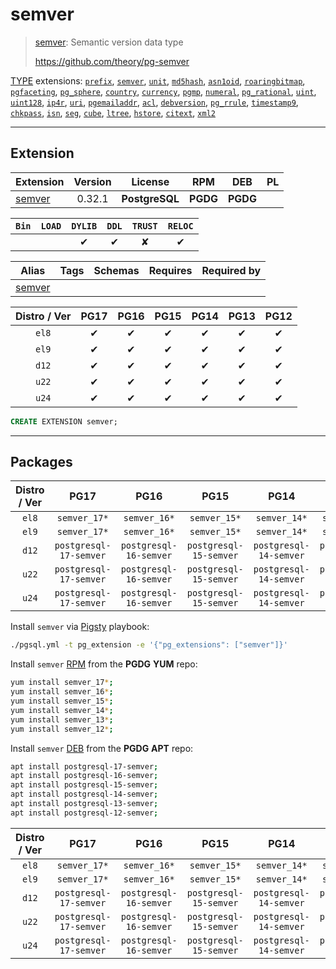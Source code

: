# semver


> [semver](https://github.com/theory/pg-semver): Semantic version data type
>
> https://github.com/theory/pg-semver





[TYPE](/type) extensions: [`prefix`](/prefix), [`semver`](/semver), [`unit`](/unit), [`md5hash`](/md5hash), [`asn1oid`](/asn1oid), [`roaringbitmap`](/roaringbitmap), [`pgfaceting`](/pgfaceting), [`pg_sphere`](/pg_sphere), [`country`](/country), [`currency`](/currency), [`pgmp`](/pgmp), [`numeral`](/numeral), [`pg_rational`](/pg_rational), [`uint`](/uint), [`uint128`](/uint128), [`ip4r`](/ip4r), [`uri`](/uri), [`pgemailaddr`](/pgemailaddr), [`acl`](/acl), [`debversion`](/debversion), [`pg_rrule`](/pg_rrule), [`timestamp9`](/timestamp9), [`chkpass`](/chkpass), [`isn`](/isn), [`seg`](/seg), [`cube`](/cube), [`ltree`](/ltree), [`hstore`](/hstore), [`citext`](/citext), [`xml2`](/xml2)


-------
## Extension


| Extension | Version | License | RPM | DEB | PL |
|-----------|:-------:|:-------:|:---:|:---:|:--:|
| [semver](https://github.com/theory/pg-semver) | 0.32.1 | **<span class="tcblue">PostgreSQL</span>** | **<span class="tccyan">PGDG</span>** | **<span class="tccyan">PGDG</span>** |  |



| `Bin` | `LOAD` | `DYLIB` | `DDL` | `TRUST` | `RELOC` |
|:-----:|:------:|:-------:|:-----:|:-------:|:-------:|
|  |  | <span class="tcblue">✔</span> | <span class="tcblue">✔</span> | <span class="tcwarn">✘</span> | <span class="tcblue">✔</span> |



| Alias | Tags | Schemas | Requires | Required by |
|-------|------|---------|----------|-------------|
| [semver](/semver) |  |  |  |  |



| Distro / Ver | PG17 | PG16 | PG15 | PG14 | PG13 | PG12 |
|:------------:|:----:|:----:|:----:|:----:|:----:|:----:|
| `el8` | <span class="tcblue">✔</span> | <span class="tcblue">✔</span> | <span class="tcblue">✔</span> | <span class="tcblue">✔</span> | <span class="tcblue">✔</span> | <span class="tcblue">✔</span> |
| `el9` | <span class="tcblue">✔</span> | <span class="tcblue">✔</span> | <span class="tcblue">✔</span> | <span class="tcblue">✔</span> | <span class="tcblue">✔</span> | <span class="tcblue">✔</span> |
| `d12` | <span class="tcblue">✔</span> | <span class="tcblue">✔</span> | <span class="tcblue">✔</span> | <span class="tcblue">✔</span> | <span class="tcblue">✔</span> | <span class="tcblue">✔</span> |
| `u22` | <span class="tcblue">✔</span> | <span class="tcblue">✔</span> | <span class="tcblue">✔</span> | <span class="tcblue">✔</span> | <span class="tcblue">✔</span> | <span class="tcblue">✔</span> |
| `u24` | <span class="tcblue">✔</span> | <span class="tcblue">✔</span> | <span class="tcblue">✔</span> | <span class="tcblue">✔</span> | <span class="tcblue">✔</span> | <span class="tcblue">✔</span> |





```sql
CREATE EXTENSION semver;
```

-----------


## Packages


| Distro / Ver | PG17 | PG16 | PG15 | PG14 | PG13 | PG12 |
|:------------:|:----:|:----:|:----:|:----:|:----:|:----:|
| `el8` | `semver_17*` | `semver_16*` | `semver_15*` | `semver_14*` | `semver_13*` | `semver_12*` |
| `el9` | `semver_17*` | `semver_16*` | `semver_15*` | `semver_14*` | `semver_13*` | `semver_12*` |
| `d12` | `postgresql-17-semver` | `postgresql-16-semver` | `postgresql-15-semver` | `postgresql-14-semver` | `postgresql-13-semver` | `postgresql-12-semver` |
| `u22` | `postgresql-17-semver` | `postgresql-16-semver` | `postgresql-15-semver` | `postgresql-14-semver` | `postgresql-13-semver` | `postgresql-12-semver` |
| `u24` | `postgresql-17-semver` | `postgresql-16-semver` | `postgresql-15-semver` | `postgresql-14-semver` | `postgresql-13-semver` | `postgresql-12-semver` |



Install `semver` via [Pigsty](https://pigsty.io/docs/pgext/usage/install/) playbook:

```bash
./pgsql.yml -t pg_extension -e '{"pg_extensions": ["semver"]}'
```


Install `semver` [RPM](/rpm) from the **<span class="tccyan">PGDG</span>** **YUM** repo:

```bash
yum install semver_17*;
yum install semver_16*;
yum install semver_15*;
yum install semver_14*;
yum install semver_13*;
yum install semver_12*;
```


Install `semver` [DEB](/deb) from the **<span class="tccyan">PGDG</span>** **APT** repo:

```bash
apt install postgresql-17-semver;
apt install postgresql-16-semver;
apt install postgresql-15-semver;
apt install postgresql-14-semver;
apt install postgresql-13-semver;
apt install postgresql-12-semver;
```




| Distro / Ver | PG17 | PG16 | PG15 | PG14 | PG13 | PG12 |
|:------------:|:----:|:----:|:----:|:----:|:----:|:----:|
| `el8` | `semver_17*` | `semver_16*` | `semver_15*` | `semver_14*` | `semver_13*` | `semver_12*` |
| `el9` | `semver_17*` | `semver_16*` | `semver_15*` | `semver_14*` | `semver_13*` | `semver_12*` |
| `d12` | `postgresql-17-semver` | `postgresql-16-semver` | `postgresql-15-semver` | `postgresql-14-semver` | `postgresql-13-semver` | `postgresql-12-semver` |
| `u22` | `postgresql-17-semver` | `postgresql-16-semver` | `postgresql-15-semver` | `postgresql-14-semver` | `postgresql-13-semver` | `postgresql-12-semver` |
| `u24` | `postgresql-17-semver` | `postgresql-16-semver` | `postgresql-15-semver` | `postgresql-14-semver` | `postgresql-13-semver` | `postgresql-12-semver` |





